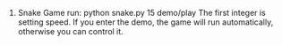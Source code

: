 1. Snake Game
run: python snake.py 15 demo/play
The first integer is setting speed. If you enter the demo, the game will run automatically, otherwise you can control it.
